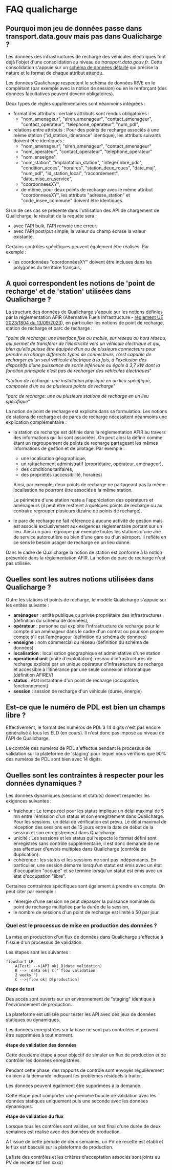 # FAQ qualicharge

## Pourquoi mon jeu de données passe dans transport.data.gouv mais pas dans Qualicharge ?

Les données des infrastructures de recharge des véhicules électriques font déjà l'objet d'une consolidation au niveau de *transport.data.gouv.fr*. Cette consolidation s'appuie sur un [schéma de données détaillé](https://doc.transport.data.gouv.fr/type-donnees/infrastructures-de-recharge-de-vehicules-electriques-irve) qui précise la nature et le format de chaque attribut attendu.

Les données Qualicharge respectent le schéma de données IRVE en le complétant (par exemple avec la notion de session) ou en le renforçant (des données facultatives peuvent devenir obligatoires).

Deux types de règles supplémentaires sont néanmoins intégrées :

- format des attributs : certains attributs sont rendus obligatoires : 
  - "nom_amenageur", "siren_amenageur", "contact_amenageur", "contact_operateur", "telephone_operateur", "num_pdl",
- relations entre attributs : Pour des points de recharge associés à une même station ("id_station_itinerance" identique), les attributs suivants doivent être identiques :
  - "nom_amenageur", "siren_amenageur", "contact_amenageur"
  - "nom_operateur", "contact_operateur", "telephone_operateur"
  - "nom_enseigne",
  - "nom_station", "implantation_station", "integer nbre_pdc", "condition_acces", "horaires", "station_deux_roues", "date_maj", "num_pdl", "id_station_local", "raccordement", "date_mise_en_service",
  - "coordonneesXY",
  - de même, pour deux points de recharge avec le même attribut "coordonneesXY", les attributs "adresse_station" et "code_insee_commune" doivent être identiques.

Si un de ces cas se présente dans l'utilisation des API de chargement de Qualicharge, le résultat de la requête sera :

- avec l'API bulk, l'API renvoie une erreur.
- avec l'API post/put simple, la valeur du champ écrase la valeur existante.

Certains contrôles spécifiques peuvent également être réalisés. Par exemple :

- les coordonnées "coordonnéesXY" doivent être incluses dans les polygones du territoire français,

## A quoi correspondent les notions de 'point de recharge' et de 'station' utilisées dans Qualicharge ?

La structure des données de Qualicharge s'appuie sur les notions définies par la réglementation AFIR (Alternative Fuels Infrastructure - [règlement UE 2023/1804 du 13/09/2023](https://eur-lex.europa.eu/eli/reg/2023/1804/oj)), en particulier les notions de point de recharge, station de recharge et parc de recharge :

  "*point de recharge: une interface fixe ou mobile, sur réseau ou hors réseau, qui permet de transférer de l’électricité vers un véhicule électrique et qui, bien qu’elle puisse être équipée d’un ou de plusieurs connecteurs pour prendre en charge différents types de connecteurs, n’est capable de recharger qu’un seul véhicule électrique à la fois, à l’exclusion des dispositifs d’une puissance de sortie inférieure ou égale à 3,7 kW dont la fonction principale n’est pas de recharger des véhicules électriques*"

  "*station de recharge: une installation physique en un lieu spécifique, composée d’un ou de plusieurs points de recharge*"

  "*parc de recharge: une ou plusieurs stations de recharge en un lieu spécifique*"

La notion de point de recharge est explicite dans sa formulation. Les notions de stations de recharge et de parcs de recharge nécessitent néanmoins une explication complémentaire :

- la station de recharge est définie dans la règlementation AFIR au travers des informations qui lui sont associées. On peut ainsi la définir comme étant un regroupement de points de recharge partageant les mêmes informations de gestion et de pilotage. Par exemple :
  - une localisation géographique,
  - un rattachement administratif (propriétaire, opérateur, aménageur),
  - des conditions tarifaires,
  - des propriétés (accessibilité, horaires)

  Ainsi, par exemple, deux points de recharge ne partageant pas la même localisation ne pourront être associés à la même station.
  
  Le périmètre d'une station reste a l'appréciation des opérateurs et aménageurs (il peut être restreint à quelques points de recharge ou au contraire regrouper plusieurs dizaine de points de recharge).

- le parc de recharge ne fait référence à aucune activité de gestion mais est associé exclusivement aux exigences règlementaire portant sur un lieu. Ainsi un parc regroupe par exemple toutes les stations d'une aire de service autoroutière ou bien d'une gare ou d'un aéroport. Il reflète en ce sens le besoin usager de recharge en un lieu donné.

Dans le cadre de Qualicharge la notion de station est conforme à la notion présentée dans la règlementation AFIR. La notion de parc de recharge n'est pas utilisée.

## Quelles sont les autres notions utilisées dans Qualicharge ?

Outre les stations et points de recharge, le modèle Qualicharge s'appuie sur les entités suivante :

- **aménageur** : entité publique ou privée propriétaire des infrastructures (définition du schéma de données),
- **opérateur** : personne qui exploite l'infrastructure de recharge pour le compte d'un aménageur dans le cadre d'un contrat ou pour son propre compte s'il est l'aménageur (définition du schéma de données)
- **enseigne** : nom commercial du réseau (définition du schéma de données)
- **localisation** : localisation géographique et administative d'une station
- **operational unit** (unité d'exploitation): réseau d’infrastructures de recharge exploité par un unique opérateur d’infrastructure de recharge et accessible à l’itinérance par une seule connexion informatique (définition AFIREV)
- **status** : état instantané d'un point de recharge (occupation, fonctionnement)
- **session** : session de recharge d'un véhicule (durée, énergie)

## Est-ce que le numéro de PDL est bien un champs libre ?

Effectivement, le format des numéros de PDL à 14 digits n'est pas encore généralisé à tous les ELD (en cours). Il n'est donc pas imposé au niveau de l'API de Qualicharge.

Le contrôle des numéros de PDL s'effectue pendant le processus de validation sur la plateforme de 'staging' pour lequel nous vérifions que 90% des numéros de PDL sont bien avec 14 digits.

## Quelles sont les contraintes à respecter pour les données dynamiques ?

Les données dynamiques (sessions et statuts) doivent respecter les exigences suivantes :

- fraicheur : Le temps réel pour les status implique un délai maximal de 5 mn entre l'émission d'un status et son enregitrement dans Qualicharge. Pour les sessions, un délai de vérification est prévu. Le délai maximal de réception des sessions est de 15 jours entre la date de début de la session et son enregistrement dans Qualicharge.
- unicité : Les sessions et les status qui respecte le format défini sont enregistrés sans contrôle supplémentaire, il est donc demandé de ne pas effectuer d'envois multiples dans Qualicharge (contrôle de duplication).
- cohérence : les status et les sessions ne sont pas indépendants. En particulier, une session démarre lorsqu'un statut est émis avec un état d'occupation "occupe" et se termine lorsqu'un statut est émis avec un état d'occupation "libre".

Certaines contraintes spécifiques sont également à prendre en compte. On peut citer par exemple :

- l'énergie d'une session ne peut dépasser la puissance nominale du point de recharge multipliée par la durée de la session,
- le nombre de sessions d'un point de recharge est limité à 50 par jour.

### Quel est le processus de mise en production des données ?

La mise en production d'un flux de données dans Qualicharge s'effectue à l'issue d'un processus de validation.

Les étapes sont les suivantes :

```mermaid
flowchart LR
    A(Test) -->|API ok| B(data validation)
    B --> |data ok| C("`flow validation
    2 weeks`")
    C -->|flow ok| D[production]
```

**étape de test**

Des accès sont ouverts sur un environnement de "staging" identique à l'environnement de production. 

La plateforme est utilisée pour tester les API avec des jeux de données statiques ou dynamiques.

Les données enregistrées sur la base ne sont pas controlées et peuvent être supprimées à tout moment.

**étape de validation des données**

Cette deuxième étape a pour objectif de simuler un flux de production et de contrôler les données enregistrées.

Pendant cette phase, des rapports de contrôle sont envoyés régulièrement ou bien à la demande indiquant les problèmes résiduels à traiter.

Les données peuvent également être supprimées à la demande.

Cette étape peut comporter une première boucle de validation avec les données statiques uniquement puis une seconde avec les données dynamiques.

**étape de validation du flux**

Lorsque tous les contrôles sont valides, un test final d'une durée de deux semaines est réalisé avec des données de production.

A l'issue de cette période de deux semaines, un PV de recette est établi et le flux est basculé sur la plateforme de production.

La liste des contrôles et les critères d'acceptation associés sont joints au PV de recette (cf lien xxxx)